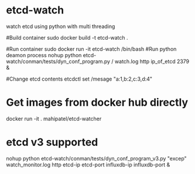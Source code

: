 # etcd-watch
watch etcd using python with multi threading

#Build container
sudo docker build -t etcd-watch .

#Run container
sudo docker run -it  etcd-watch /bin/bash
#Run python deamon process
nohup python etcd-watch/conman/tests/dyn_conf_program.py / watch.log http ip_of_etcd 2379 &

#Change etcd contents
etcdctl set /mesage "a:1,b:2,c:3,d:4"

# Get images from docker hub directly
docker run -it . mahipatel/etcd-watcher

# etcd v3 supported
nohup python etcd-watch/conman/tests/dyn_conf_program_v3.py "excep" watch_monitor.log http etcd-ip etcd-port influxdb-ip influxdb-port &
